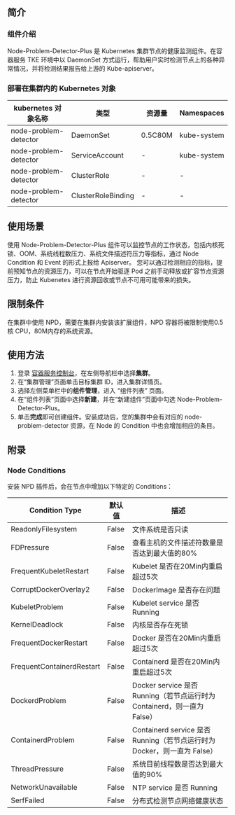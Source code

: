 ## 简介

### 组件介绍

Node-Problem-Detector-Plus 是 Kubernetes 集群节点的健康监测组件。在容器服务 TKE 环境中以 DaemonSet 方式运行，帮助用户实时检测节点上的各种异常情况，并将检测结果报告给上游的 Kube-apiserver。

### 部署在集群内的 Kubernetes 对象


| kubernetes 对象名称   | 类型               | 资源量 |  Namespaces |
| --------------------- | ------------------ | ------------ | --------------- |
| node-problem-detector | DaemonSet          | 0.5C80M     | kube-system     |
| node-problem-detector | ServiceAccount     | -            | kube-system     |
| node-problem-detector | ClusterRole        | -            | -               |
| node-problem-detector | ClusterRoleBinding | -            | -               |

## 使用场景

使用 Node-Problem-Detector-Plus 组件可以监控节点的工作状态，包括内核死锁、OOM、系统线程数压力、系统文件描述符压力等指标，通过 Node Condition 和 Event 的形式上报给 Apiserver。
您可以通过检测相应的指标，提前预知节点的资源压力，可以在节点开始驱逐 Pod 之前手动释放或扩容节点资源压力，防止 Kubenetes 进行资源回收或节点不可用可能带来的损失。

## 限制条件
在集群中使用 NPD，需要在集群内安装该扩展组件，NPD 容器将被限制使用0.5核 CPU，80M内存的系统资源。


## 使用方法


1. 登录 [容器服务控制台](https://console.qcloud.com/tke2)，在左侧导航栏中选择**集群**。
2. 在“集群管理”页面单击目标集群 ID，进入集群详情页。
3. 选择左侧菜单栏中的**组件管理**，进入 “组件列表” 页面。
4. 在“组件列表”页面中选择**新建**，并在“新建组件”页面中勾选 Node-Problem-Detector-Plus。
5. 单击**完成**即可创建组件。安装成功后，您的集群中会有对应的 node-problem-detector 资源，在 Node 的 Condition 中也会增加相应的条目。







## 附录
### Node Conditions

安装 NPD 插件后，会在节点中增加以下特定的 Conditions：

|Condition Type            | 默认值 | 描述                                                                     |
| ------------------------- | ------ | ------------------------------------------------------------------------ |
| ReadonlyFilesystem        | False  | 文件系统是否只读                                                         |
| FDPressure                | False  | 查看主机的文件描述符数量是否达到最大值的80%                             |
| FrequentKubeletRestart    | False  | Kubelet 是否在20Min内重启超过5次                                     |
| CorruptDockerOverlay2     | False  | DockerImage 是否存在问题                                                 |
| KubeletProblem            | False  | Kubelet service 是否 Running                                             |
| KernelDeadlock            | False  | 内核是否存在死锁                                                         |
| FrequentDockerRestart     | False  | Docker 是否在20Min内重启超过5次                                          |
| FrequentContainerdRestart | False  | Containerd 是否在20Min内重启超过5次                                      |
| DockerdProblem            | False  | Docker service 是否 Running（若节点运行时为 Containerd，则一直为 False） |
| ContainerdProblem         | False  | Containerd service 是否 Running（若节点运行时为 Docker，则一直为 False） |
| ThreadPressure            | False  | 系统目前线程数是否达到最大值的90%                                       |
| NetworkUnavailable        | False  | NTP service 是否 Running                                                |
| SerfFailed                | False  | 分布式检测节点网络健康状态                                               |
